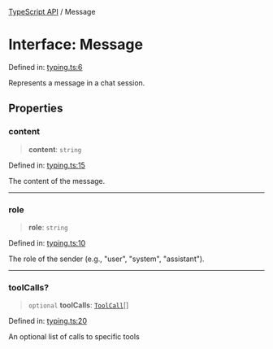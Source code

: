 [TypeScript API](../index.md) / Message

# Interface: Message

Defined in: [typing.ts:6](https://github.com/adap/flower/blob/0a8a2219007e2bbfc1082df3392f666e281d1516/intelligence/ts/src/typing.ts#L6)

Represents a message in a chat session.

## Properties

### content

> **content**: `string`

Defined in: [typing.ts:15](https://github.com/adap/flower/blob/0a8a2219007e2bbfc1082df3392f666e281d1516/intelligence/ts/src/typing.ts#L15)

The content of the message.

***

### role

> **role**: `string`

Defined in: [typing.ts:10](https://github.com/adap/flower/blob/0a8a2219007e2bbfc1082df3392f666e281d1516/intelligence/ts/src/typing.ts#L10)

The role of the sender (e.g., "user", "system", "assistant").

***

### toolCalls?

> `optional` **toolCalls**: [`ToolCall`](../type-aliases/ToolCall.md)[]

Defined in: [typing.ts:20](https://github.com/adap/flower/blob/0a8a2219007e2bbfc1082df3392f666e281d1516/intelligence/ts/src/typing.ts#L20)

An optional list of calls to specific tools
